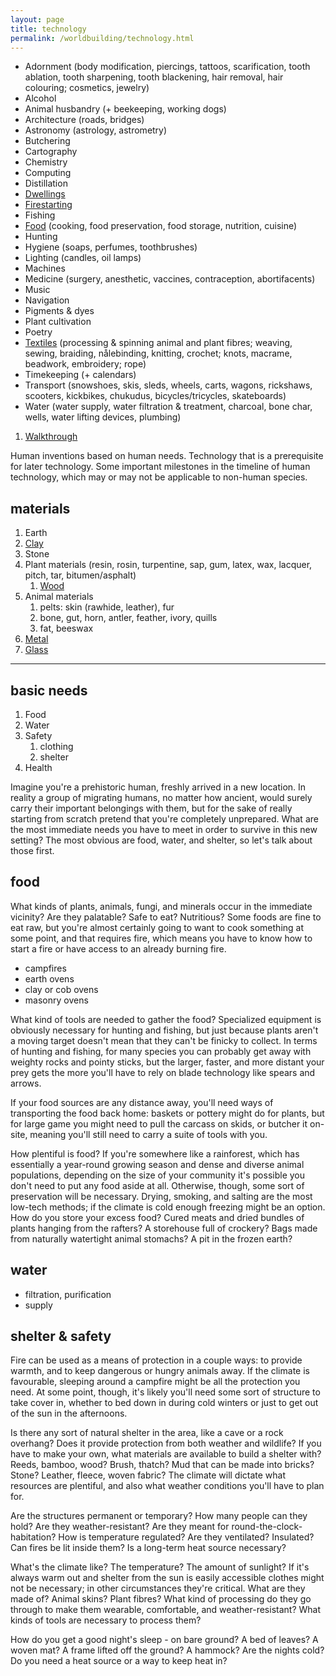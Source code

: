```yaml
---
layout: page
title: technology
permalink: /worldbuilding/technology.html
---
```


+ Adornment (body modification, piercings, tattoos, scarification, tooth ablation, tooth sharpening, tooth blackening, hair removal, hair colouring; cosmetics, jewelry)
+ Alcohol
+ Animal husbandry (+ beekeeping, working dogs)
+ Architecture (roads, bridges)
+ Astronomy (astrology, astrometry)
+ Butchering
+ Cartography
+ Chemistry
+ Computing
+ Distillation
+ [Dwellings](/worldbuilding/technology/dwellings.html)
+ [Firestarting](/worldbuilding/technology/firestarting.html)
+ Fishing
+ [Food](/worldbuilding/technology/food.html) (cooking, food preservation, food storage, nutrition, cuisine)
+ Hunting
+ Hygiene (soaps, perfumes, toothbrushes)
+ Lighting (candles, oil lamps)
+ Machines
+ Medicine (surgery, anesthetic, vaccines, contraception, abortifacents)
+ Music
+ Navigation
+ Pigments & dyes
+ Plant cultivation
+ Poetry
+ [Textiles](/worldbuilding/technology/textiles.html) (processing & spinning animal and plant fibres; weaving, sewing, braiding, nålebinding, knitting, crochet; knots, macrame, beadwork, embroidery; rope)
+ Timekeeping (+ calendars)
+ Transport (snowshoes, skis, sleds, wheels, carts, wagons, rickshaws, scooters, kickbikes, chukudus, bicycles/tricycles, skateboards)
+ Water (water supply, water filtration & treatment, charcoal, bone char, wells, water lifting devices, plumbing)

1. [Walkthrough](/worldbuilding/technology/walkthrough.html)

Human inventions based on human needs. Technology that is a prerequisite for later technology. Some important milestones in the timeline of human technology, which may or may not be applicable to non-human species.



## materials

1. Earth
2. [Clay](/worldbuilding/technology/clay.html)
3. Stone
4. Plant materials (resin, rosin, turpentine, sap, gum, latex, wax, lacquer, pitch, tar, bitumen/asphalt)
   1. [Wood](/worldbuilding/technology/wood.html)
5. Animal materials
   1. pelts: skin (rawhide, leather), fur
   2. bone, gut, horn, antler, feather, ivory, quills
   3. fat, beeswax
6. [Metal](/worldbuilding/technology/metal.html)
7. [Glass](/worldbuilding/technology/glass.html)

---

## basic needs

1. Food
2. Water
3. Safety
   1. clothing
   2. shelter
4. Health

Imagine you're a prehistoric human, freshly arrived in a new location. In reality a group of migrating humans, no matter how ancient, would surely carry their important belongings with them, but for the sake of really starting from scratch pretend that you're completely unprepared. What are the most immediate needs you have to meet in order to survive in this new setting? The most obvious are food, water, and shelter, so let's talk about those first.

## food

What kinds of plants, animals, fungi, and minerals occur in the immediate vicinity? Are they palatable? Safe to eat? Nutritious? Some foods are fine to eat raw, but you're almost certainly going to want to cook something at some point, and that requires fire, which means you have to know how to start a fire or have access to an already burning fire.
- campfires
- earth ovens
- clay or cob ovens
- masonry ovens

What kind of tools are needed to gather the food? Specialized equipment is obviously necessary for hunting and fishing, but just because plants aren't a moving target doesn't mean that they can't be finicky to collect. In terms of hunting and fishing, for many species you can probably get away with weighty rocks and pointy sticks, but the larger, faster, and more distant your prey gets the more you'll have to rely on blade technology like spears and arrows.

If your food sources are any distance away, you'll need ways of transporting the food back home: baskets or pottery might do for plants, but for large game you might need to pull the carcass on skids, or butcher it on-site, meaning you'll still need to carry a suite of tools with you.

How plentiful is food? If you're somewhere like a rainforest, which has essentially a year-round growing season and dense and diverse animal populations, depending on the size of your community it's possible you don't need to put any food aside at all. Otherwise, though, some sort of preservation will be necessary. Drying, smoking, and salting are the most low-tech methods; if the climate is cold enough freezing might be an option. How do you store your excess food? Cured meats and dried bundles of plants hanging from the rafters? A storehouse full of crockery? Bags made from naturally watertight animal stomachs? A pit in the frozen earth?

## water

- filtration, purification
- supply

## shelter & safety

Fire can be used as a means of protection in a couple ways: to provide warmth, and to keep dangerous or hungry animals away. If the climate is favourable, sleeping around a campfire might be all the protection you need. At some point, though, it's likely you'll need some sort of structure to take cover in, whether to bed down in during cold winters or just to get out of the sun in the afternoons.

Is there any sort of natural shelter in the area, like a cave or a rock overhang? Does it provide protection from both weather and wildlife? If you have to make your own, what materials are available to build a shelter with? Reeds, bamboo, wood? Brush, thatch? Mud that can be made into bricks? Stone? Leather, fleece, woven fabric? The climate will dictate what resources are plentiful, and also what weather conditions you'll have to plan for.

Are the structures permanent or temporary? How many people can they hold? Are they weather-resistant? Are they meant for round-the-clock-habitation? How is temperature regulated? Are they ventilated? Insulated? Can fires be lit inside them? Is a long-term heat source necessary?

What's the climate like? The temperature? The amount of sunlight? If it's always warm out and shelter from the sun is easily accessible clothes might not be necessary; in other circumstances they're critical. What are they made of? Animal skins? Plant fibres? What kind of processing do they go through to make them wearable, comfortable, and weather-resistant? What kinds of tools are necessary to process them?

How do you get a good night's sleep - on bare ground? A bed of leaves? A woven mat? A frame lifted off the ground? A hammock? Are the nights cold? Do you need a heat source or a way to keep heat in?

